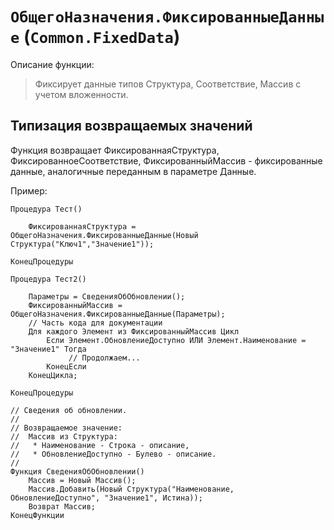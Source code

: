 # `ОбщегоНазначения.ФиксированныеДанные` (`Common.FixedData`) 

Описание функции:

> Фиксирует данные типов Структура, Соответствие, Массив с учетом вложенности.


## Типизация возвращаемых значений

Функция возвращает ФиксированнаяСтруктура, ФиксированноеСоответствие, ФиксированныйМассив - фиксированные данные,
аналогичные переданным в параметре Данные.

Пример:

```bsl
Процедура Тест()

    ФиксированнаяСтруктура = ОбщегоНазначения.ФиксированныеДанные(Новый Структура("Ключ1","Значение1"));

КонецПроцедуры

Процедура Tест2()

    Параметры = СведенияОбОбновлении();
    ФиксированныйМассив = ОбщегоНазначения.ФиксированныеДанные(Параметры);
    // Часть кода для документации
    Для каждого Элемент из ФиксированныйМассив Цикл
        Если Элемент.ОбновлениеДоступно ИЛИ Элемент.Наименование = "Значение1" Тогда
             // Продолжаем...
        КонецЕсли
    КонецЦикла;

КонецПроцедуры

// Сведения об обновлении.
// 
// Возвращаемое значение:
//  Массив из Структура:
//   * Наименование - Строка - описание,
//   * ОбновлениеДоступно - Булево - описание.
//
Функция СведенияОбОбновлении()
    Массив = Новый Массив();
    Массив.Добавить(Новый Структура("Наименование, ОбновлениеДоступно", "Значение1", Истина));
    Возврат Массив;
КонецФункции
```

